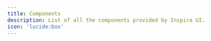 ```yaml
---
title: Components
description: List of all the components provided by Inspira UI.
icon: 'lucide:box'
---
```

